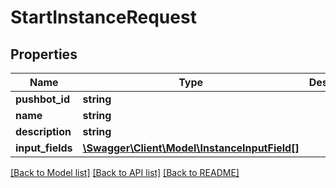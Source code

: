 # StartInstanceRequest

## Properties
Name | Type | Description | Notes
------------ | ------------- | ------------- | -------------
**pushbot_id** | **string** |  | [optional] 
**name** | **string** |  | [optional] 
**description** | **string** |  | [optional] 
**input_fields** | [**\Swagger\Client\Model\InstanceInputField[]**](InstanceInputField.md) |  | [optional] 

[[Back to Model list]](../../README.md#documentation-for-models) [[Back to API list]](../../README.md#documentation-for-api-endpoints) [[Back to README]](../../README.md)

